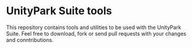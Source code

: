 UnityPark Suite tools
=====================

This repository contains tools and utilities to be used with the UnityPark Suite. Feel free to download, fork or send pull requests with your changes and conntributions.


